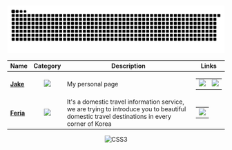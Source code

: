 <div align='center'>

![snake gif](https://github.com/iamhoonpark/iamhoonpark/blob/output/github-contribution-grid-snake.svg)

  | Name | Category | Description | Links |
  | --- | :---: | --- | --- |
  | <a href="https://iamhoonpark.github.io"><b>Jake</b></a> | ![](https://img.shields.io/badge/💻-%20Portfolio-informational?style=flat&logoColor=white&color=3498db) | My personal page | <table><tr><td> [![](https://img.shields.io/badge/-🌎-informational?style=flat&logoColor=black&color=white)](https://iamhoonpark.github.io) </td><td> [![](https://img.shields.io/badge/--informational?style=flat&logo=github&logoColor=black&color=white)](https://github.com/iamhoonpark/iamhoonpark.github.io) </td></tr></table> |
  | <a href="https://github.com/iamhoonpark/project-team-feria"><b>Feria</b></a> | ![](https://img.shields.io/badge/💻-%20Portfolio-informational?style=flat&logoColor=white&color=3498db) | It's a domestic travel information service, we are trying to introduce you to beautiful domestic travel destinations in every corner of Korea | <table><tr><td> [![](https://img.shields.io/badge/--informational?style=flat&logo=github&logoColor=black&color=white)](https://github.com/iamhoonpark/project-team-feria) </td></tr></table> |

  <!--<div>  
    <img alt="HTML5" src="https://img.shields.io/badge/HTML-F05032?style=flat-square&logo=html5&logoColor=FFF"/><!--
    --><img alt="CSS3" src="https://img.shields.io/badge/CSS-007ACC?style=flat-square&logo=css3&logoColor=FFF"/><!--
    --><img alt="Sass" src="https://img.shields.io/badge/Sass-CA6598?style=flat-square&logo=Sass&logoColor=FFF"/><!--
    --><img alt="JavaScript" src="https://img.shields.io/badge/JavaScript-F7DF1E?style=flat-square&logo=JavaScript&logoColor=222"/><!--
    --><img alt="TypeScript" src="https://img.shields.io/badge/TypeScript-3178C6?style=flat-square&logo=TypeScript&logoColor=FFF"/><!--
    --><img alt="React" src="https://img.shields.io/badge/React-61DAFB?style=flat-square&logo=React&logoColor=333"/><!--
    --><img alt="Java" src="https://img.shields.io/badge/Java-007396?style=flat-square&logo=Java&logoColor=FFF"/><!--
    --><img alt="SpringFramework" src="https://img.shields.io/badge/Spring-6DB33F?style=flat-square&logo=Spring&logoColor=FFF"/><!--
    --><img alt="Git" src="https://img.shields.io/badge/Git-F05032?style=flat-square&logo=git&logoColor=FFF"/><!--
    --><img alt="linux" src="https://img.shields.io/badge/linux-FCC624?style=flat-square&logo=linux&logoColor=000"/><!--
    --><img alt="figma" src="https://img.shields.io/badge/figma-9857F2?style=flat-square&logo=Figma&logoColor=FFF"/><!--
    --><img alt="Informatica" src="https://img.shields.io/badge/Informatica-FF7B03?style=flat-square&logo=Informatica&logoColor=FFF"/><!--
  </div>-->    
</div>
